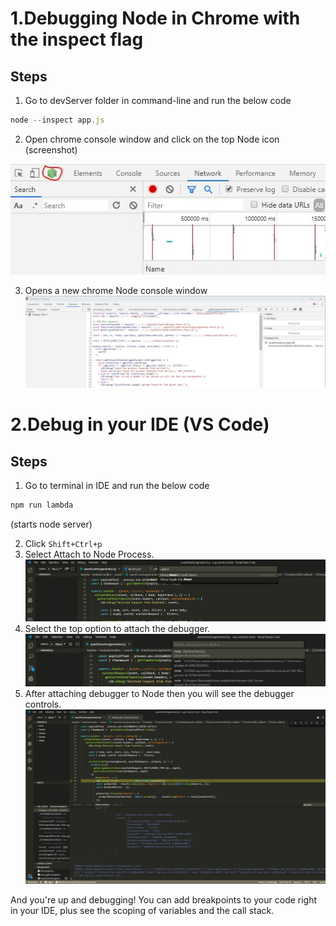 # 1.Debugging Node in Chrome with the inspect flag

## Steps

1. Go to devServer folder in command-line and run the below code

```javascript
node --inspect app.js
```

2. Open chrome console window and click on the top Node icon (screenshot)

![alt text](https://github.com/deepchand11/Debug-Node-JS/blob/master/images/chrome-1.jpg "chrome")

3. Opens a new chrome Node console window
![alt text](https://github.com/deepchand11/Debug-Node-JS/blob/master/images/chrome-2.jpg "chrome")

# 2.Debug in your IDE (VS Code)

## Steps

1.  Go to terminal in IDE and run the below code

```javascript
npm run lambda
```
(starts node server)

2. Click ```Shift+Ctrl+p```
3. Select Attach to Node Process.
![alt text](https://github.com/deepchand11/Debug-Node-JS/blob/master/images/vscode.jpg "chrome")
4. Select the top option to attach the debugger.
![alt text](https://github.com/deepchand11/Debug-Node-JS/blob/master/images/vscode-1.jpg "chrome")
5. After attaching debugger to Node then you will see the debugger controls.
![alt text](https://github.com/deepchand11/Debug-Node-JS/blob/master/images/vscode-2.jpg "chrome")

And you're up and debugging! You can add breakpoints to your code right in your IDE, plus see the scoping of variables and the call stack.
